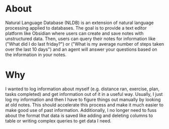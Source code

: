 # About
Natural Language Database (NLDB) is an extension of natural language processing applied to databases. The goal is to provide a text editor platform like Obsidian where users can create and save notes with unstructured data. Then, users can query their notes for information like ("What did I do last friday?") or ("What is my average number of steps taken over the last 10 days") and an agent will answer your questions based on the information in your notes.

# Why
I wanted to log information about myself (e.g. distance ran, exercise, plan, tasks completed) and get information out of it in a useful way. Usually, I just log my information and then I have to figure things out manually by looking at old notes. This should accelerate this process and make it much easier to make good use of past information. Additionally, I no longer need to fuss about the format that data is saved like adding and deleting columns to table or writing complex queries to get data I need.
